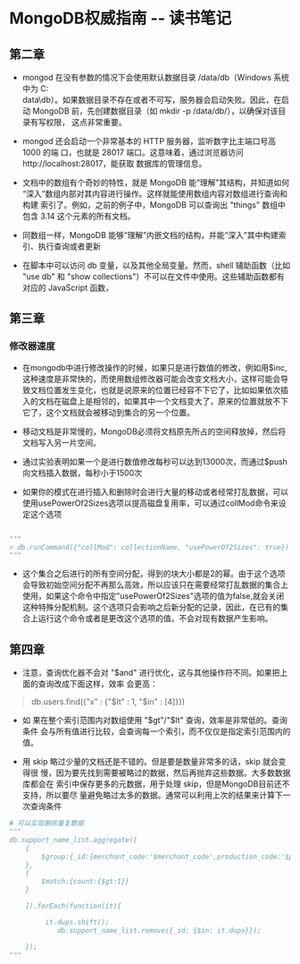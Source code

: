 
# MongoDB权威指南 -- 读书笔记


## 第二章

- mongod 在没有参数的情况下会使用默认数据目录 /data/db（Windows 系统中为 C:\
data\db）。如果数据目录不存在或者不可写，服务器会启动失败。因此，在启动
MongoDB 前，先创建数据目录（如 mkdir -p /data/db/），以确保对该目录有写权限，
这点非常重要。
- mongod 还会启动一个非常基本的 HTTP 服务器，监听数字比主端口号高 1000 的端
口，也就是 28017 端口。这意味着，通过浏览器访问 http://localhost:28017，能获取
数据库的管理信息。
- 文档中的数组有个奇妙的特性，就是 MongoDB 能“理解”其结构，并知道如何
“深入”数组内部对其内容进行操作。这样就能使用数组内容对数组进行查询和构建
索引了。例如，之前的例子中，MongoDB 可以查询出 "things" 数组中包含 3.14
这个元素的所有文档。
- 同数组一样，MongoDB 能够“理解”内嵌文档的结构，并能“深入”其中构建索
引、执行查询或者更新

- 在脚本中可以访问 db 变量，以及其他全局变量。然而，shell 辅助函数（比如 "use 
db" 和 "show collections"）不可以在文件中使用。这些辅助函数都有对应的
JavaScript 函数，




## 第三章 

### 修改器速度

- 在mongodb中进行修改操作的时候，如果只是进行数值的修改，例如用$inc,这种速度是非常快的，而使用数组修改器可能会改变文档大小，这样可能会导致文档位置发生变化，也就是说原来的位置已经容不下它了，比如如果依次插入的文档在磁盘上是相邻的，如果其中一个文档变大了，原来的位置就放不下它了，这个文档就会被移动到集合的另一个位置。

- 移动文档是非常慢的，MongoDB必须将文档原先所占的空间释放掉，然后将文档写入另一片空间。
- 通过实验表明如果一个是进行数值修改每秒可以达到13000次，而通过$push向文档插入数据，每秒小于1500次

- 如果你的模式在进行插入和删除时会进行大量的移动或者经常打乱数据，可以使用usePowerOf2Sizes选项以提高磁盘复用率，可以通过collMod命令来设定这个选项

```python

"""
> db.runCommand({"collMod": collectionName, "usePowerOf2Sizes": true})
"""
```
- 这个集合之后进行的所有空间分配，得到的块大小都是2的幂。由于这个选项会导致初始空间分配不再那么高效，所以应该只在需要经常打乱数据的集合上使用，如果这个命令中指定"usePowerOf2Sizes"选项的值为false,就会关闭这种特殊分配机制。这个选项只会影响之后新分配的记录，因此，在已有的集合上运行这个命令或者是更改这个选项的值，不会对现有数据产生影响。

## 第四章

- 注意，查询优化器不会对
"$and" 进行优化，这与其他操作符不同。如果把上面的查询改成下面这样，效率
会更高：
> db.users.find({"x" : {"$lt" : 1, "$in" : [4]}}) 

- 如
果在整个索引范围内对数组使用 "$gt"/"$lt" 查询，效率是非常低的。查询条件
会与所有值进行比较，会查询每一个索引，而不仅仅是指定索引范围内的值。


- 用 skip 略过少量的文档还是不错的。但是要是数量非常多的话，skip 就会变得很
慢，因为要先找到需要被略过的数据，然后再抛弃这些数据。大多数数据库都会在
索引中保存更多的元数据，用于处理 skip，但是MongoDB目前还不支持，所以要尽
量避免略过太多的数据。通常可以利用上次的结果来计算下一次查询条件


```python
# 可以实现删除重复数据
"""
db.support_name_list.aggregate([
    {
        $group:{_id:{merchant_code:'$merchant_code',production_code:'$production_code',list_type:'$list_type',telephone:'$telephone',id_card:'$id_card'},count:{$sum:1},dups:{$addToSet:'$_id'}}
    },
    {
        $match:{count:{$gt:1}}
    }

    ]).forEach(function(it){

         it.dups.shift();
            db.support_name_list.remove({_id: {$in: it.dups}});

    });
"""

```

